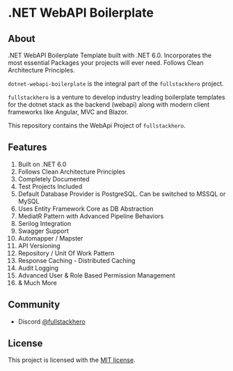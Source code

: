 # .NET WebAPI Boilerplate

## About 

.NET WebAPI Boilerplate Template built with .NET 6.0. Incorporates the most essential Packages your projects will ever need. Follows Clean Architecture Principles.

`dotnet-webapi-boilerplate` is the integral part of the `fullstackhero` project.

`fullstackhero` is a venture to develop industry leading boilerplate templates for the dotnet stack as the backend (webapi) along with modern client frameworks like Angular, MVC and Blazor.

This repository contains the WebApi Project of `fullstackhero`.

## Features

1. Built on .NET 6.0
2. Follows Clean Architecture Principles
3. Completely Documented
4. Test Projects Included
5. Default Database Provider is PostgreSQL. Can be switched to MSSQL or MySQL
6. Uses Entity Framework Core as DB Abstraction
7. MediatR Pattern with Advanced Pipeline Behaviors
8. Serilog Integration
9. Swagger Support
10. Automapper / Mapster
11. API Versioning
12. Repository / Unit Of Work Pattern
13. Response Caching - Distributed Caching
14. Audit Logging
15. Advanced User & Role Based Permission Management 
16. & Much More

## Community

- Discord [@fullstackhero](https://discord.gg/**gdgHRt4mMw**)

## License

This project is licensed with the [MIT license](LICENSE).